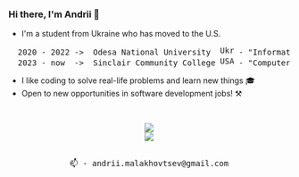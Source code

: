 ### Hi there, I'm Andrii 👋

- I'm a student from Ukraine who has moved to the U.S.
<pre>
  2020 - 2022 ->  Odesa National University  <img src="https://upload.wikimedia.org/wikipedia/commons/4/49/Flag_of_Ukraine.svg" alt="Ukraine" width="25" height="16"> - "Information systems and technology"
  2023 - now  ->  Sinclair Community College <img src="https://upload.wikimedia.org/wikipedia/commons/d/de/Flag_of_the_United_States.png" alt="USA" width="25" height="16"> - "Computer Information Systems / Software Development"
</pre>
- I like coding to solve real-life problems and learn new things 🎓
- Open to new opportunities in software development jobs! ⚒

<br>
<p align="center">
  <a href="https://skillicons.dev">
    <img src="https://skillicons.dev/icons?i=cs,cpp,java,python,html,css"/>
    <br>
    <img src="https://skillicons.dev/icons?i=visualstudio,vscode,rider,idea"/>
  </a>
</p>

<p align="center">
  <samp>
    <br> 📫 - andrii.malakhovtsev@gmail.com
  </samp>
</p>
